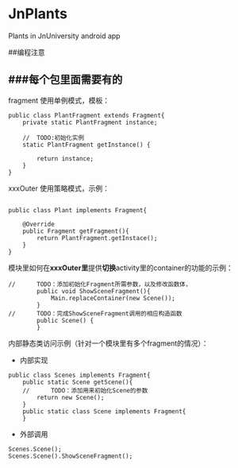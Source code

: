 # JnPlants
Plants in JnUniversity android app 

##编程注意

###每个包里面需要有的 
----
fragment 使用单例模式，模板：

```
public class PlantFragment extends Fragment{
    private static PlantFragment instance;

	//  TODO:初始化实例
    static PlantFragment getInstance() {

        return instance;
    }
}
```

xxxOuter 使用策略模式，示例：

```

public class Plant implements Fragment{

    @Override
    public Fragment getFragment(){
        return PlantFragment.getInstace();
    }
}
```

模块里如何在**xxxOuter里**提供**切换**activity里的container的功能的示例：

```
//      TODO：添加初始化Fragment所需参数，以及修改函数体，
        public void ShowSceneFragment(){
            Main.replaceContainer(new Scene());
        }
//      TODO：完成ShowSceneFragment调用的相应构造函数
        public Scene() {
        }
```

内部静态类访问示例（针对一个模块里有多个fragment的情况）：

- 内部实现

```
public class Scenes implements Fragment{
    public static Scene getScene(){
    //      TODO：添加用来初始化Scene的参数
        return new Scene();
    }
    public static class Scene implements Fragment{
    }
```
- 外部调用

```
Scenes.Scene();
Scenes.Scene().ShowSceneFragment();
```